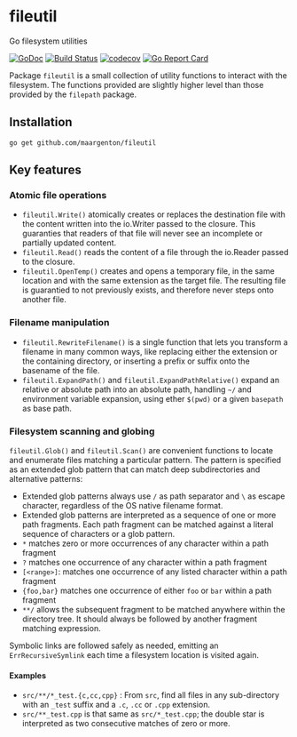 # fileutil

Go filesystem utilities

[![GoDoc](
  https://godoc.org/github.com/maargenton/fileutil?status.svg)](
  https://godoc.org/github.com/maargenton/fileutil)
[![Build Status](
  https://travis-ci.org/maargenton/fileutil.svg?branch=master)](
  https://travis-ci.org/maargenton/fileutil)
[![codecov](
  https://codecov.io/gh/maargenton/fileutil/branch/master/graph/badge.svg)](
  https://codecov.io/gh/maargenton/fileutil)
[![Go Report Card](
  https://goreportcard.com/badge/github.com/maargenton/fileutil)](
  https://goreportcard.com/report/github.com/maargenton/fileutil)


Package `fileutil` is a small collection of utility functions to interact with
the filesystem. The functions provided are slightly higher level than those
provided by the `filepath` package.

## Installation

    go get github.com/maargenton/fileutil

## Key features

### Atomic file operations

- `fileutil.Write()` atomically creates or replaces the destination file with
  the content written into the io.Writer passed to the closure. This guaranties
  that readers of that file will never see an incomplete or partially updated
  content.
- `fileutil.Read()` reads the content of a file through the io.Reader passed to the closure.
- `fileutil.OpenTemp()` creates and opens a temporary file, in the same location
  and with the same extension as the target file. The resulting file is
  guarantied to not previously exists, and therefore never steps onto another
  file.

### Filename manipulation

- `fileutil.RewriteFilename()` is a single function that lets you transform a
  filename in many common ways, like replacing either the extension or the
  containing directory, or inserting a prefix or suffix onto the basename of the
  file.
- `fileutil.ExpandPath()` and `fileutil.ExpandPathRelative()` expand an relative
  or absolute path into an absolute path, handling `~/` and environment variable
  expansion, using ether `$(pwd)` or a given `basepath` as base path.

### Filesystem scanning and globing

`fileutil.Glob()` and `fileutil.Scan()` are convenient functions to locate and
enumerate files matching a particular pattern. The pattern is specified as an
extended glob pattern that can match deep subdirectories and alternative
patterns:

- Extended glob patterns always use `/` as path separator and `\` as escape
  character, regardless of the OS native filename format.
- Extended glob patterns are interpreted as a sequence of one or more path
  fragments. Each path fragment can be matched against a literal sequence of
  characters or a glob pattern.
- `*` matches zero or more occurrences of any character within a path fragment
- `?` matches one occurrence of any character within a path fragment
- `[<range>]`: matches one occurrence of any listed character within a path
  fragment
- `{foo,bar}` matches one occurrence of either `foo` or `bar` within a path
  fragment
- `**/` allows the subsequent fragment to be matched anywhere within the
  directory tree. It should always be followed by another fragment matching
  expression.

Symbolic links are followed safely as needed, emitting an `ErrRecursiveSymlink`
each time a filesystem location is visited again.


#### Examples

- `src/**/*_test.{c,cc,cpp}` : From `src`, find all files in any sub-directory
  with an `_test` suffix and a `.c`, `.cc` or `.cpp` extension.
- `src/**_test.cpp` is that same as `src/*_test.cpp`; the double star is
  interpreted as two consecutive matches of zero or more.
